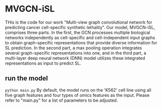 # MVGCN-iSL
 THis is the code for our work "Multi-view graph convolutional network for predicting cancer cell-specific synthetic lethality". Our model, MVGCN-iSL, comprises three parts. In the first, the GCN processes multiple biological networks independently as cell-specific and cell-independent input graphs to obtain graph-specific representations that provide diverse information for SL prediction. In the second part, a max pooling operation integrates several graph-specific representations into one, and in the third part, a multi-layer deep neural network (DNN) model utilizes these integrated representations as input to predict SL.


## run the model
`python main.py`
By default, the model runs on the 'K562' cell line using all five graph features and four types of omics features as the input.
Please refer to "main.py" for a list of parameters to be adjusted.
